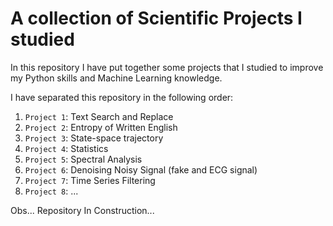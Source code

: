 # A collection of Scientific Projects I studied

In this repository I have put together some projects that I studied to improve my Python skills and Machine Learning knowledge.

I have separated this repository in the following order:

1. `Project 1`: Text Search and Replace
2. `Project 2`: Entropy of Written English
3. `Project 3`: State-space trajectory
4. `Project 4`: Statistics
5. `Project 5`: Spectral Analysis
6. `Project 6`: Denoising Noisy Signal (fake and ECG signal)
7. `Project 7`: Time Series Filtering
8. `Project 8`: ...

Obs... Repository In Construction...
